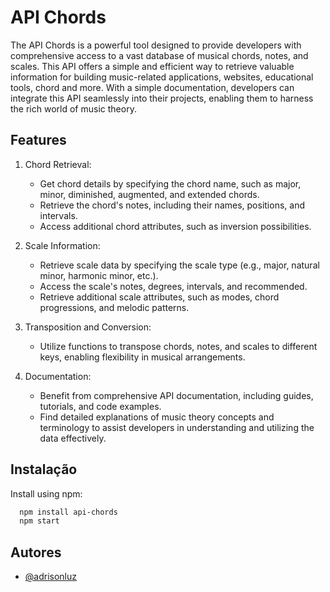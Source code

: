 
# API Chords

The API Chords is a powerful tool designed to provide developers with comprehensive access to a vast database of musical chords, notes, and scales. This API offers a simple and efficient way to retrieve valuable information for building music-related applications, websites, educational tools, chord and more. With a simple documentation, developers can integrate this API seamlessly into their projects, enabling them to harness the rich world of music theory.

## Features

1. Chord Retrieval:

    - Get chord details by specifying the chord name, such as major, minor, diminished, augmented, and extended chords.
    - Retrieve the chord's notes, including their names, positions, and intervals.
    - Access additional chord attributes, such as inversion possibilities.

2. Scale Information:

    - Retrieve scale data by specifying the scale type (e.g., major, natural minor, harmonic minor, etc.).
    - Access the scale's notes, degrees, intervals, and recommended.
    - Retrieve additional scale attributes, such as modes, chord progressions, and melodic patterns.

3. Transposition and Conversion:

    - Utilize functions to transpose chords, notes, and scales to different keys, enabling flexibility in musical arrangements.

4. Documentation:

    - Benefit from comprehensive API documentation, including guides, tutorials, and code examples.
    - Find detailed explanations of music theory concepts and terminology to assist developers in understanding and utilizing the data effectively.

## Instalação

Install using npm:

```bash
  npm install api-chords
  npm start
```
    
## Autores

- [@adrisonluz](https://www.github.com/adrisonluz)